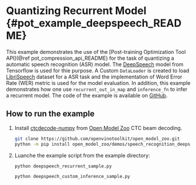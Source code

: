 # Quantizing Recurrent Model {#pot_example_deepspeech_README}

This example demonstrates the use of the [Post-training Optimization Tool API](@ref pot_compression_api_README) for the task of quantizing a automatic speech recognition (ASR) model.
The [DeepSpeech](https://github.com/openvinotoolkit/open_model_zoo/blob/master/models/public/mozilla-deepspeech-0.8.2/README.md) model from Tensorflow is used for thie purpose.
A Custom `DataLoader` is created to load [LibriSpeech](https://www.openslr.org/12) dataset for a ASR task and the implementation of Word Error Rate (WER) metric is used for the model evaluation. In addition, this example demonstrates how one use `recurrent_out_in_map` and `inference_fn` to infer a recurrent model. The code of the example is available on [GitHub](https://github.com/openvinotoolkit/openvino/tree/master/tools/pot/openvino/tools/pot/api/samples/speech_deepspeech).

## How to run the example
1. Install [ctcdecode-numpy](https://github.com/openvinotoolkit/open_model_zoo/tree/master/demos/speech_recognition_deepspeech_demo/python/ctcdecode-numpy) from [Open Model Zoo](https://github.com/openvinotoolkit/open_model_zoo) CTC beam decoding.
   ```sh
   git clone https://github.com/openvinotoolkit/open_model_zoo.git
   python -m pip install open_model_zoo/demos/speech_recognition_deepspeech_demo/python/ctcdecode-numpy
   ```

2. Luanche the example script from the example directory:
   ```sh
   python deepspeech_recurrent_sample.py
   ```
   ```sh
   python deepspeech_custom_inference_sample.py
   ```

